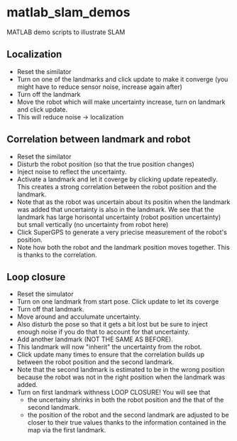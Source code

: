 # matlab_slam_demos
MATLAB demo scripts to illustrate SLAM

## Localization
* Reset the similator
* Turn on one of the landmarks and click update to make it converge (you might have to reduce sensor noise, increase again after)
* Turn off the landmark
* Move the robot which will make uncertainty increase, turn on landmark and click update.
* This will reduce noise -> localization

## Correlation between landmark and robot
* Reset the similator
* Disturb the robot position (so that the true position changes)
* Inject noise to reflect the uncertainty. 
* Activate a landmark and let it coverge  by clicking update repeatedly. This creates a strong correlation between the robot position and the landmark. 
* Note that as the robot was uncertain about its positin when the landmark was added that uncertainty is also in the landmark. We see that the landmark has large horisontal uncertainty (robot position uncertainty) but small vertically (no uncertainty from robot here)
* Click SuperGPS to generate a very priecise measurement of the robot's position.
* Note how both the robot and the landmark position moves together. This is thanks to the correlation.

## Loop closure
* Reset the simulator
* Turn on one landmark from start pose. Click update to let its coverge
* Turn off that landmark.
* Move around and acculumate uncertainty. 
* Also disturb the pose so that it gets a bit lost but be sure to inject enough noise if you do that to account for that uncertainty.
* Add another landmark (NOT THE SAME AS BEFORE). 
* This landmark will now "inherit" the uncertainty from the robot.
* Click update many times to ensure that the correlation builds up between the robot position and the second landmark.
* Note that the second landmark is estimated to be in the wrong position because the robot was not in the right position when the landmark was added.
* Turn on first landmark withness LOOP CLOSURE! You will see that
    * the uncertainy shrinks in both the robot position and the that of the second landmark.
    * the position of the robot and the second landmark are adjusted to be closer to their true values thanks to the information contained in the map via the first landmark. 
